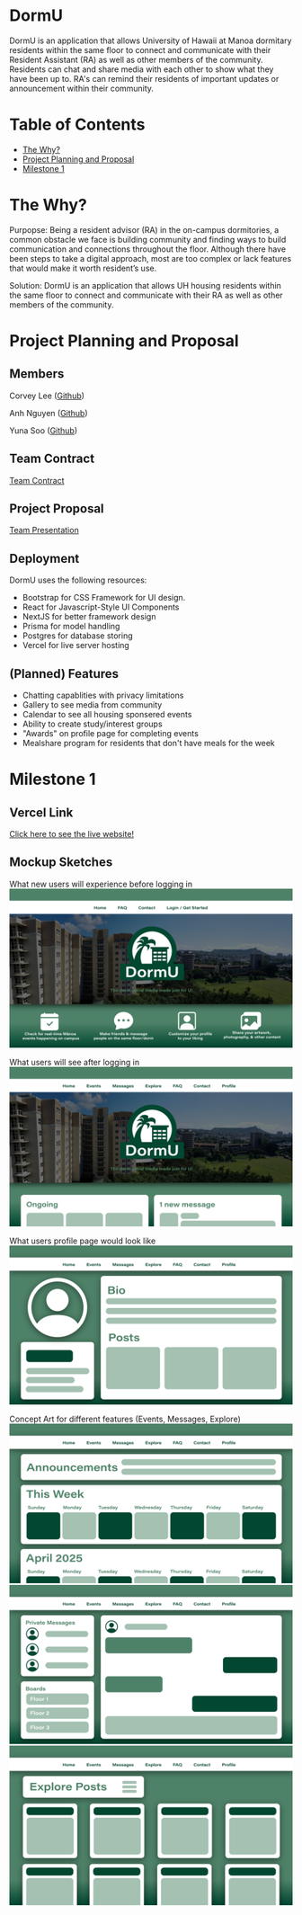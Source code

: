 # DormU 
DormU is an application that allows University of Hawaii at Manoa dormitary residents within the same floor to connect and communicate with their Resident Assistant (RA) as well as other members of the community. Residents can chat and share media with each other to show what they have been up to. RA's can remind their residents of important updates or announcement within their community. 

# Table of Contents
- [The Why?](#the-why)
- [Project Planning and Proposal](#project-planning-and-proposal)
- [Milestone 1](#milestone-1)

# The Why?
Purpopse: 
Being a resident advisor (RA) in the on-campus dormitories, a common obstacle we face is building community and finding ways to build communication and connections throughout the floor. Although there have been steps to take a digital approach, most are too complex or lack features that would make it worth resident’s use.

Solution:
DormU is an application that allows UH housing residents within the same floor to connect and communicate with their RA as well as other members of the community.

# Project Planning and Proposal

## Members
Corvey Lee ([Github](https://github.com/corveylee))

Anh Nguyen ([Github](https://github.com/anh-ngoc-nguyen))

Yuna Soo ([Github](https://github.com/yunasoo))

## Team Contract
[Team Contract](https://docs.google.com/document/d/1Qm1v_5a2nuVIiFUtSyt9DgEoI1dggFdNf_GunExgGYE/edit?usp=sharing)

## Project Proposal
[Team Presentation](https://docs.google.com/presentation/d/1vgJbArzciW5jrLGX2hNoa8ToWXGg1KQTVep5UJC3eXg/edit?usp=sharing)

## Deployment
DormU uses the following resources:
- Bootstrap for CSS Framework for UI design.
- React for Javascript-Style UI Components
- NextJS for better framework design
- Prisma for model handling
- Postgres for database storing
- Vercel for live server hosting

## (Planned) Features
- Chatting capablities with privacy limitations
- Gallery to see media from community
- Calendar to see all housing sponsered events
- Ability to create study/interest groups
- "Awards" on profile page for completing events
- Mealshare program for residents that don't have meals for the week

# Milestone 1

## Vercel Link
[Click here to see the live website!]()

## Mockup Sketches
What new users will experience before logging in
<img src="DormU-LandingNewUser.png">

What users will see after logging in
<img src="DormU-LandingReturningUser.png">

What users profile page would look like
<img src="DormU-Profile.png">

Concept Art for different features (Events, Messages, Explore)
<img src="DormU-EventsCalendar.png">
<img src="DormU-Messages.png">
<img src="DormU-Explore.png">
